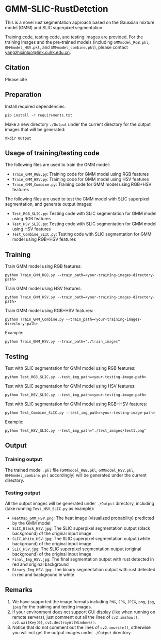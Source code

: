 # GMM-SLIC-RustDetction
This is a novel rust segmentation approach based on the Gaussian mixture model (GMM) and SLIC superpixel segmentation.

Training code, testing code, and testing images are provided. For the training images and the pre-trained models (including `GMMmodel_RGB.pkl`, `GMMmodel_HSV.pkl`, and `GMMmodel_combine.pkl`), please contact yangzhixinluo@link.cuhk.edu.cn.

## Citation
Please cite 

## Preparation
Install required dependencies:
```
pip install -r requirements.txt
```
Make a new directory `./Output` under the current directory for the output images that will be generated:
```
mkdir Output
```

## Usage of training/testing code
The following files are used to train the GMM model:
* `Train_GMM_RGB.py`: Training code for GMM model using RGB features
* `Train_GMM_HSV.py`: Training code for GMM model using HSV features
* `Train_GMM_Combine.py`: Training code for GMM model using RGB+HSV features

The following files are used to test the GMM model with SLIC superpixel segmentation, and generate output images:
* `Test_RGB_SLIC.py`: Testing code with SLIC segmentation for GMM model using RGB features
* `Test_HSV_SLIC.py`: Testing code with SLIC segmentation for GMM model using HSV features
* `Test_Combine_SLIC.py`: Testing code with SLIC segmentation for GMM model using RGB+HSV features

## Training
Train GMM model using RGB features:
```
python Train_GMM_RGB.py --train_path=<your-training-images-directory-path>
```
Train GMM model using HSV features:
```
python Train_GMM_HSV.py --train_path=<your-training-images-directory-path>
```
Train GMM model using RGB+HSV features:
```
python Train_GMM_Combine.py --train_path=<your-training-images-directory-path>
```
Example:
```
python Train_GMM_HSV.py --train_path="./train_images"
```

## Testing
Test with SLIC segmentation for GMM model using RGB features:
```
python Test_RGB_SLIC.py --test_img_path=<your-testing-image-path>
```
Test with SLIC segmentation for GMM model using HSV features:
```
python Test_HSV_SLIC.py --test_img_path=<your-testing-image-path>
```
Test with SLIC segmentation for GMM model using RGB+HSV features:
```
python Test_Combine_SLIC.py --test_img_path=<your-testing-image-path>
```
Example:
```
python Test_HSV_SLIC.py --test_img_path="./test_images/test1.png"
```

## Output
### Training output
The trained model `.pkl` file (`GMMmodel_RGB.pkl`, `GMMmodel_HSV.pkl`, `GMMmodel_combine.pkl` accordingly) will be generated under the current directory.

### Testing output
All the output images will be generated under `./Output` directory, including (take running `Test_HSV_SLIC.py` as example):
* `HeatMap_GMM_HSV.png`: The heat image (visualized probability) predicted by the GMM model
* `SLIC_Black_HSV.jpg`: The SLIC superpixel segmentation output (black background) of the original input image
* `SLIC_White_HSV.jpg`: The SLIC superpixel segmentation output (white background) of the original input image
* `SLIC_HSV.jpg`: The SLIC superpixel segmentation output (original background) of the original input image
* `Final_Img_HSV.jpg`: The final segmentation output with rust detected in red and original background
* `Binary_Img_HSV.jpg`: The binary segmentation output with rust detected in red and background in white

## Remarks
1. We have supported the image formats including `PNG`, `JPG`, `JPEG`, `png`, `jpg`, `jpeg` for the training and testing images.
2. If your environment does not support GUI display (like when running on remote servers), just comment out all the lines of `cv2.imshow()`, `cv2.waitKey(0)`, `cv2.destroyAllWindows()`.
3. Notice that do not comment out the lines of `cv2.imwrite()`, otherwise you will not get the output images under `./Output` directory.
